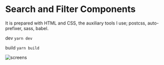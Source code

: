 # Search and Filter Components

It is prepared with HTML and CSS, the auxiliary tools I use; postcss, auto-prefixer, sass, babel.

dev
`yarn dev`

build
`yarn build`

![screens](https://github.com/hakandemiral/web-components-1/blob/master/screenshot.png?raw=true)
